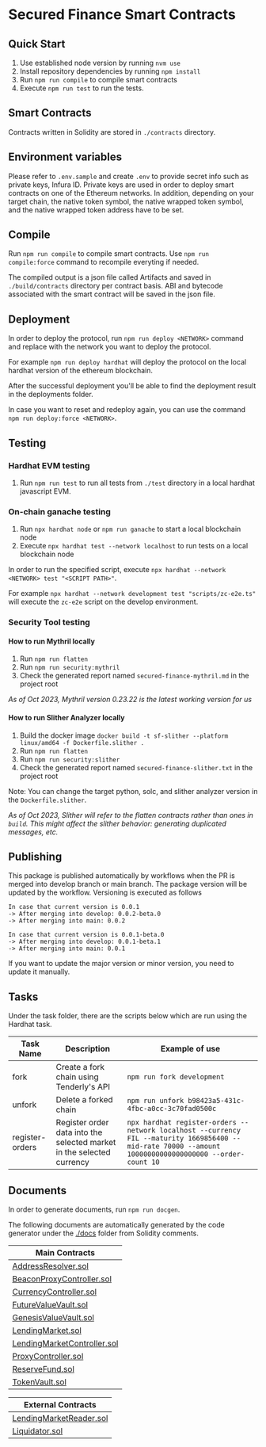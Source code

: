 # Secured Finance Smart Contracts

## Quick Start

1. Use established node version by running `nvm use`
2. Install repository dependencies by running `npm install`
3. Run `npm run compile` to compile smart contracts
4. Execute `npm run test` to run the tests.

## Smart Contracts

Contracts written in Solidity are stored in `./contracts` directory.

## Environment variables

Please refer to `.env.sample` and create `.env` to provide secret info such as private keys, Infura ID.
Private keys are used in order to deploy smart contracts on one of the Ethereum networks. 
In addition, depending on your target chain, the native token symbol, the native wrapped token symbol, and the native wrapped token address have to be set.


## Compile

Run `npm run compile` to compile smart contracts. Use `npm run compile:force` command to recompile everyting if needed.

The compiled output is a json file called Artifacts and saved in `./build/contracts` directory per contract basis.
ABI and bytecode associated with the smart contract will be saved in the json file.

## Deployment

In order to deploy the protocol, run `npm run deploy <NETWORK>` command and replace with the network you want to deploy the protocol.

For example `npm run deploy hardhat` will deploy the protocol on the local hardhat version of the ethereum blockchain.

After the successful deployment you'll be able to find the deployment result in the deployments folder.

In case you want to reset and redeploy again, you can use the command `npm run deploy:force <NETWORK>`.

## Testing

### Hardhat EVM testing

1. Run `npm run test` to run all tests from `./test` directory in a local hardhat javascript EVM.

### On-chain ganache testing

1. Run `npx hardhat node` or `npm run ganache` to start a local blockchain node
2. Execute `npx hardhat test --network localhost` to run tests on a local blockchain node

In order to run the specified script, execute `npx hardhat --network <NETWORK> test "<SCRIPT PATH>"`.

For example `npx hardhat --network development test "scripts/zc-e2e.ts"` will execute the `zc-e2e` script on the develop environment.

### Security Tool testing

#### How to run Mythril locally
1. Run `npm run flatten`
2. Run `npm run security:mythril`
3. Check the generated report named `secured-finance-mythril.md` in the project root

*As of Oct 2023, Mythril version 0.23.22 is the latest working version for us*

#### How to run Slither Analyzer locally
1. Build the docker image `docker build -t sf-slither --platform linux/amd64 -f Dockerfile.slither .`
2. Run `npm run flatten`
3. Run `npm run security:slither`
4. Check the generated report named `secured-finance-slither.txt` in the project root  

Note: You can change the target python, solc, and slither analyzer version in the `Dockerfile.slither`.

*As of Oct 2023, Slither will refer to the flatten contracts rather than ones in `build`. This might affect the slither behavior: generating duplicated messages, etc.*  


## Publishing

This package is published automatically by workflows when the PR is merged into develop branch or main branch. The package version will be updated by the workflow.
Versioning is executed as follows

```
In case that current version is 0.0.1
-> After merging into develop: 0.0.2-beta.0
-> After merging into main: 0.0.2

In case that current version is 0.0.1-beta.0
-> After merging into develop: 0.0.1-beta.1
-> After merging into main: 0.0.1
```

If you want to update the major version or minor version, you need to update it manually.

## Tasks

Under the task folder, there are the scripts below which are run using the Hardhat task.

| Task Name       | Description                                                           | Example of use                                                                                                                                         |
| --------------- | --------------------------------------------------------------------- | ------------------------------------------------------------------------------------------------------------------------------------------------------ |
| fork            | Create a fork chain using Tenderly's API                              | `npm run fork development`                                                                                                                             |
| unfork          | Delete a forked chain                                                 | `npm run unfork b98423a5-431c-4fbc-a0cc-3c70fad0500c`                                                                                                  |
| register-orders | Register order data into the selected market in the selected currency | `npx hardhat register-orders --network localhost --currency FIL --maturity 1669856400 --mid-rate 70000 --amount 10000000000000000000 --order-count 10` |

## Documents

In order to generate documents, run `npm run docgen`.

The following documents are automatically generated by the code generator under the [./docs](./docs) folder from Solidity comments.

| Main Contracts                                                            |
| ------------------------------------------------------------------------- |
| [AddressResolver.sol](./docs/protocol/AddressResolver.md)                 |
| [BeaconProxyController.sol](./docs/protocol/BeaconProxyController.md)     |
| [CurrencyController.sol](./docs/protocol/CurrencyController.md)           |
| [FutureValueVault.sol](./docs/protocol/FutureValueVault.md)               |
| [GenesisValueVault.sol](./docs/protocol/GenesisValueVault.md)             |
| [LendingMarket.sol](./docs/protocol/LendingMarket.md)                     |
| [LendingMarketController.sol](./docs/protocol/LendingMarketController.md) |
| [ProxyController.sol](./docs/protocol/ProxyController.md)                 |
| [ReserveFund.sol](./docs/protocol/ReserveFund.md)                         |
| [TokenVault.sol](./docs/protocol/TokenVault.md)                           |

| External Contracts                                                |
| ----------------------------------------------------------------- |
| [LendingMarketReader.sol](./docs/external/LendingMarketReader.md) |
| [Liquidator.sol](./docs/external/Liquidator.md)                   |
